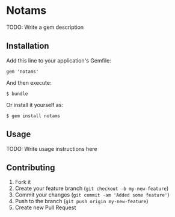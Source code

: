 # Notams

TODO: Write a gem description

## Installation

Add this line to your application's Gemfile:

    gem 'notams'

And then execute:

    $ bundle

Or install it yourself as:

    $ gem install notams

## Usage

TODO: Write usage instructions here

## Contributing

1. Fork it
2. Create your feature branch (`git checkout -b my-new-feature`)
3. Commit your changes (`git commit -am 'Added some feature'`)
4. Push to the branch (`git push origin my-new-feature`)
5. Create new Pull Request
